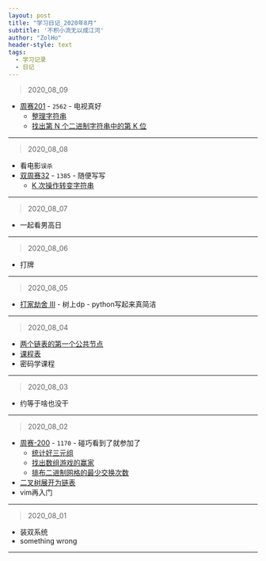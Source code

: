 ```yaml
---
layout: post
title: "学习日记_2020年8月"
subtitle: '不积小流无以成江河'
author: "ZolHo"
header-style: text
tags:
  - 学习记录
  - 日记
---
```


> 2020_08_09

- [周赛201](https://leetcode-cn.com/contest/weekly-contest-201/) - `2562` - 电视真好
  - [整理字符串](https://leetcode-cn.com/contest/weekly-contest-201/problems/make-the-string-great/)
  - [找出第 N 个二进制字符串中的第 K 位](https://leetcode-cn.com/contest/weekly-contest-201/problems/find-kth-bit-in-nth-binary-string/)


---

> 2020_08_08

- 看电影`误杀`
- [双周赛32](https://leetcode-cn.com/contest/biweekly-contest-32/) - `1385` - 随便写写
  - [K 次操作转变字符串](https://leetcode-cn.com/problems/can-convert-string-in-k-moves/submissions/)

---

> 2020_08_07

- 一起看男高日

---

> 2020_08_06

- 打牌

---

> 2020_08_05

- [打家劫舍 III](https://leetcode-cn.com/problems/house-robber-iii/) - 树上dp - python写起来真简洁

---

> 2020_08_04

- [两个链表的第一个公共节点](https://leetcode-cn.com/problems/liang-ge-lian-biao-de-di-yi-ge-gong-gong-jie-dian-lcof/)
- [课程表](https://leetcode-cn.com/problems/course-schedule/)
- 密码学课程

---

> 2020_08_03

- 约等于啥也没干

---

> 2020_08_02

- [周赛-200](https://leetcode-cn.com/contest/weekly-contest-200) - `1170` - 碰巧看到了就参加了
  - [统计好三元组](https://leetcode-cn.com/problems/count-good-triplets/)
  - [找出数组游戏的赢家](https://leetcode-cn.com/problems/find-the-winner-of-an-array-game/)
  - [排布二进制网格的最少交换次数](https://leetcode-cn.com/problems/minimum-swaps-to-arrange-a-binary-grid/)
- [二叉树展开为链表](https://leetcode-cn.com/problems/flatten-binary-tree-to-linked-list/)
- vim再入门

---

> 2020_08_01

- 装双系统
- something wrong

---
